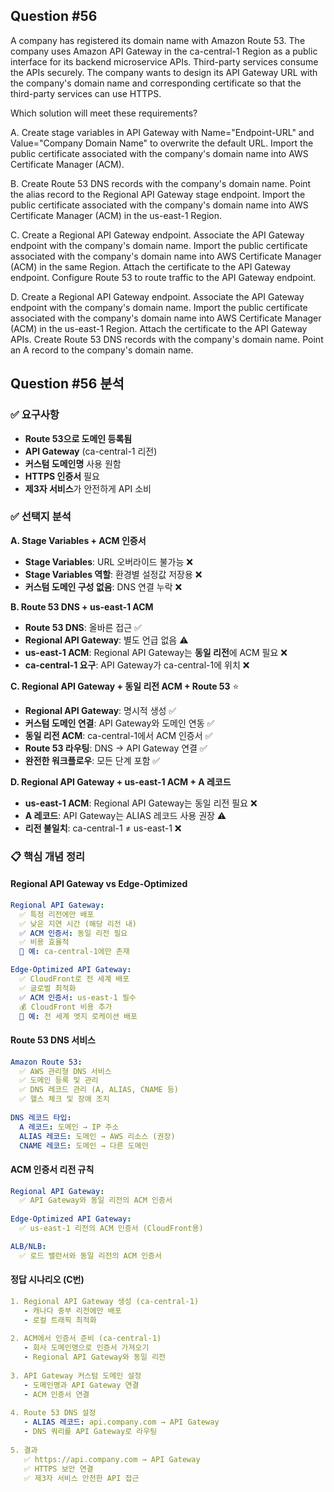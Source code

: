 ## Question #56
A company has registered its domain name with Amazon Route 53. 
The company uses Amazon API Gateway in the ca-central-1 Region as a public interface for its backend microservice APIs. 
Third-party services consume the APIs securely. 
The company wants to design its API Gateway URL with the company's domain name and corresponding certificate so that the third-party services can use HTTPS.

Which solution will meet these requirements?

A. Create stage variables in API Gateway with Name="Endpoint-URL" and Value="Company Domain Name" to overwrite the default URL. Import the public certificate associated with the company's domain name into AWS Certificate Manager (ACM).

B. Create Route 53 DNS records with the company's domain name. Point the alias record to the Regional API Gateway stage endpoint. Import the public certificate associated with the company's domain name into AWS Certificate Manager (ACM) in the us-east-1 Region.

C. Create a Regional API Gateway endpoint. Associate the API Gateway endpoint with the company's domain name. Import the public certificate associated with the company's domain name into AWS Certificate Manager (ACM) in the same Region. Attach the certificate to the API Gateway endpoint. Configure Route 53 to route traffic to the API Gateway endpoint.

D. Create a Regional API Gateway endpoint. Associate the API Gateway endpoint with the company's domain name. Import the public certificate associated with the company's domain name into AWS Certificate Manager (ACM) in the us-east-1 Region. Attach the certificate to the API Gateway APIs. Create Route 53 DNS records with the company's domain name. Point an A record to the company's domain name.

## Question #56 분석

### ✅ 요구사항
- **Route 53으로 도메인 등록됨**
- **API Gateway** (ca-central-1 리전)
- **커스텀 도메인명** 사용 원함
- **HTTPS 인증서** 필요
- **제3자 서비스**가 안전하게 API 소비

### ✅ 선택지 분석

**A. Stage Variables + ACM 인증서**
- **Stage Variables**: URL 오버라이드 불가능 ❌
- **Stage Variables 역할**: 환경별 설정값 저장용 ❌
- **커스텀 도메인 구성 없음**: DNS 연결 누락 ❌

**B. Route 53 DNS + us-east-1 ACM**
- **Route 53 DNS**: 올바른 접근 ✅
- **Regional API Gateway**: 별도 언급 없음 ⚠️
- **us-east-1 ACM**: Regional API Gateway는 **동일 리전**에 ACM 필요 ❌
- **ca-central-1 요구**: API Gateway가 ca-central-1에 위치 ❌

**C. Regional API Gateway + 동일 리전 ACM + Route 53** ⭐
- **Regional API Gateway**: 명시적 생성 ✅
- **커스텀 도메인 연결**: API Gateway와 도메인 연동 ✅
- **동일 리전 ACM**: ca-central-1에서 ACM 인증서 ✅
- **Route 53 라우팅**: DNS → API Gateway 연결 ✅
- **완전한 워크플로우**: 모든 단계 포함 ✅

**D. Regional API Gateway + us-east-1 ACM + A 레코드**
- **us-east-1 ACM**: Regional API Gateway는 동일 리전 필요 ❌
- **A 레코드**: API Gateway는 ALIAS 레코드 사용 권장 ⚠️
- **리전 불일치**: ca-central-1 ≠ us-east-1 ❌

### 📋 핵심 개념 정리

#### **Regional API Gateway vs Edge-Optimized**
```yaml
Regional API Gateway:
  ✅ 특정 리전에만 배포
  ✅ 낮은 지연 시간 (해당 리전 내)
  ✅ ACM 인증서: 동일 리전 필요
  ✅ 비용 효율적
  📍 예: ca-central-1에만 존재

Edge-Optimized API Gateway:
  ✅ CloudFront로 전 세계 배포
  ✅ 글로벌 최적화
  ✅ ACM 인증서: us-east-1 필수
  💰 CloudFront 비용 추가
  📍 예: 전 세계 엣지 로케이션 배포
```

#### **Route 53 DNS 서비스**
```yaml
Amazon Route 53:
  ✅ AWS 관리형 DNS 서비스
  ✅ 도메인 등록 및 관리
  ✅ DNS 레코드 관리 (A, ALIAS, CNAME 등)
  ✅ 헬스 체크 및 장애 조치
  
DNS 레코드 타입:
  A 레코드: 도메인 → IP 주소
  ALIAS 레코드: 도메인 → AWS 리소스 (권장)
  CNAME 레코드: 도메인 → 다른 도메인
```

#### **ACM 인증서 리전 규칙**
```yaml
Regional API Gateway:
  ✅ API Gateway와 동일 리전의 ACM 인증서
  
Edge-Optimized API Gateway:
  ✅ us-east-1 리전의 ACM 인증서 (CloudFront용)

ALB/NLB:
  ✅ 로드 밸런서와 동일 리전의 ACM 인증서
```

#### **정답 시나리오 (C번)**
```yaml
1. Regional API Gateway 생성 (ca-central-1)
   - 캐나다 중부 리전에만 배포
   - 로컬 트래픽 최적화
   
2. ACM에서 인증서 준비 (ca-central-1)
   - 회사 도메인명으로 인증서 가져오기
   - Regional API Gateway와 동일 리전
   
3. API Gateway 커스텀 도메인 설정
   - 도메인명과 API Gateway 연결
   - ACM 인증서 연결
   
4. Route 53 DNS 설정
   - ALIAS 레코드: api.company.com → API Gateway
   - DNS 쿼리를 API Gateway로 라우팅
   
5. 결과
   ✅ https://api.company.com → API Gateway
   ✅ HTTPS 보안 연결
   ✅ 제3자 서비스 안전한 API 접근
```

